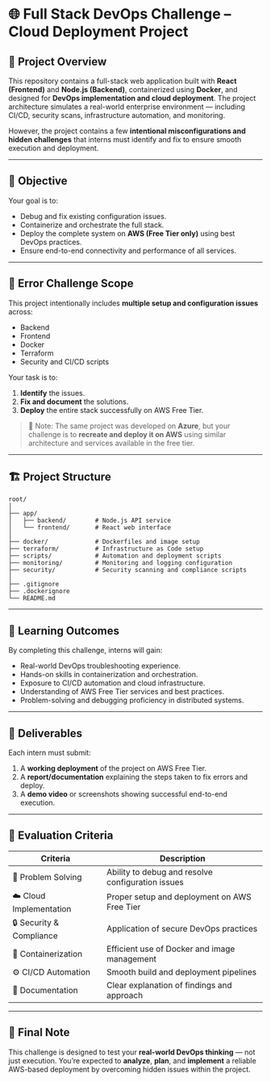 # 🌐 Full Stack DevOps Challenge – Cloud Deployment Project

## 📘 Project Overview

This repository contains a full-stack web application built with **React (Frontend)** and **Node.js (Backend)**, containerized using **Docker**, and designed for **DevOps implementation and cloud deployment**.
The project architecture simulates a real-world enterprise environment — including CI/CD, security scans, infrastructure automation, and monitoring.

However, the project contains a few **intentional misconfigurations and hidden challenges** that interns must identify and fix to ensure smooth execution and deployment.

---

## 🎯 Objective

Your goal is to:

* Debug and fix existing configuration issues.
* Containerize and orchestrate the full stack.
* Deploy the complete system on **AWS (Free Tier only)** using best DevOps practices.
* Ensure end-to-end connectivity and performance of all services.

---

## 🧩 Error Challenge Scope

This project intentionally includes **multiple setup and configuration issues** across:

* Backend
* Frontend
* Docker
* Terraform
* Security and CI/CD scripts

Your task is to:

1. **Identify** the issues.
2. **Fix and document** the solutions.
3. **Deploy** the entire stack successfully on AWS Free Tier.

> 💬 Note: The same project was developed on **Azure**, but your challenge is to **recreate and deploy it on AWS** using similar architecture and services available in the free tier.

---

## 🏗️ Project Structure

```
root/
│
├── app/
│   ├── backend/        # Node.js API service
│   └── frontend/       # React web interface
│
├── docker/             # Dockerfiles and image setup
├── terraform/          # Infrastructure as Code setup
├── scripts/            # Automation and deployment scripts
├── monitoring/         # Monitoring and logging configuration
├── security/           # Security scanning and compliance scripts
│
├── .gitignore
├── .dockerignore
└── README.md
```

---

## 🧠 Learning Outcomes

By completing this challenge, interns will gain:

* Real-world DevOps troubleshooting experience.
* Hands-on skills in containerization and orchestration.
* Exposure to CI/CD automation and cloud infrastructure.
* Understanding of AWS Free Tier services and best practices.
* Problem-solving and debugging proficiency in distributed systems.

---

## 🧾 Deliverables

Each intern must submit:

1. A **working deployment** of the project on AWS Free Tier.
2. A **report/documentation** explaining the steps taken to fix errors and deploy.
3. A **demo video** or screenshots showing successful end-to-end execution.

---

## 🧮 Evaluation Criteria

| Criteria                 | Description                                       |
| ------------------------ | ------------------------------------------------- |
| 🔧 Problem Solving       | Ability to debug and resolve configuration issues |
| ☁️ Cloud Implementation  | Proper setup and deployment on AWS Free Tier      |
| 🔒 Security & Compliance | Application of secure DevOps practices            |
| 🐳 Containerization      | Efficient use of Docker and image management      |
| ⚙️ CI/CD Automation      | Smooth build and deployment pipelines             |
| 📘 Documentation         | Clear explanation of findings and approach        |

---

## 🚀 Final Note

This challenge is designed to test your **real-world DevOps thinking** — not just execution.
You’re expected to **analyze**, **plan**, and **implement** a reliable AWS-based deployment by overcoming hidden issues within the project.